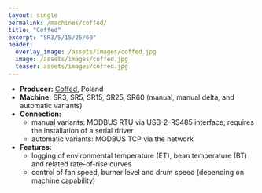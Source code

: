 ```yaml
---
layout: single
permalink: /machines/coffed/
title: "Coffed"
excerpt: "SR3/5/15/25/60"
header:
  overlay_image: /assets/images/coffed.jpg
  image: /assets/images/coffed.jpg
  teaser: assets/images/coffed.jpg
---
```

* __Producer:__ [Coffed](http://coffed.pl), Poland
* __Machine:__ SR3, SR5, SR15, SR25, SR60 (manual, manual delta, and automatic variants)
* __Connection:__ 
  - manual variants: MODBUS RTU via USB-2-RS485 interface; requires the installation of a serial driver
  - automatic variants: MODBUS TCP via the network
* __Features:__ 
  - logging of environmental temperature (ET), bean temperature (BT) and related rate-of-rise curves
  - control of fan speed, burner level and drum speed (depending on machine capability)